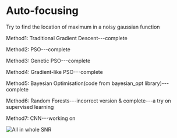 # Auto-focusing
Try to find the location of maximum in a noisy gaussian function


Method1:  Traditional Gradient Descent---complete


Method2:  PSO---complete


Method3:  Genetic PSO---complete


Method4:  Gradient-like PSO---complete


Method5:  Bayesian Optimisation(code from bayesian_opt library)---complete


Method6:  Random Forests---incorrect version & complete---a try on supervised learning


Method7:  CNN---working on



![All in whole SNR](https://user-images.githubusercontent.com/111651791/226904014-3fa14d32-c8ce-43f6-b2bc-3dfa703cca0b.jpg)
